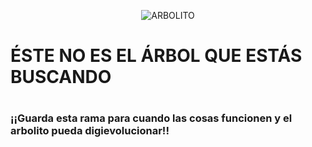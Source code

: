 <p align="center">
  <img src="http://www.cuentosinfantilescortos.net/wp-content/uploads/2016/08/cuento-infantil-arbol.png?raw=true" alt="ARBOLITO"/>
</p>

# ÉSTE NO ES EL ÁRBOL QUE ESTÁS BUSCANDO
#
#
### ¡¡Guarda esta rama para cuando las cosas funcionen y el arbolito pueda digievolucionar!!
